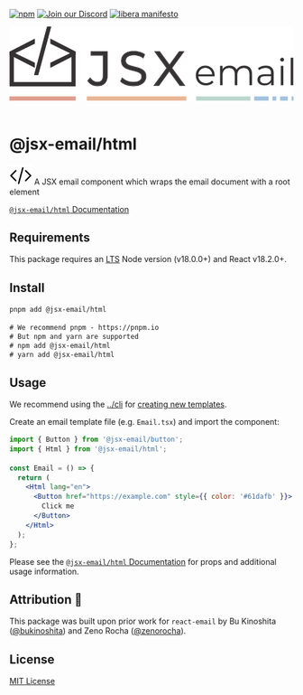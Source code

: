 [npm]: https://img.shields.io/npm/v/@jsx-email/html
[npm-url]: https://www.npmjs.com/package/@jsx-email/html

[![npm][npm]][npm-url]
[![Join our Discord](https://img.shields.io/badge/join_our-Discord-5a64ea)](https://discord.gg/FywZN57mTg)
[![libera manifesto](https://img.shields.io/badge/libera-manifesto-lightgrey.svg)](https://liberamanifesto.com)

<div align="center">
	<img src="https://raw.githubusercontent.com/shellscape/jsx-email/main/assets/npm-header.svg" alt="JSX email"><br/><br/>
</div>

# @jsx-email/html

<div>
  <img src="https://raw.githubusercontent.com/shellscape/jsx-email/main/assets/brackets.svg" alt="JSX email" valign="sub">
  A JSX email component which wraps the email document with a root element
<div>

[`@jsx-email/html` Documentation](https://jsx.email/docs/components/html)

## Requirements

This package requires an [LTS](https://github.com/nodejs/Release) Node version (v18.0.0+) and React v18.2.0+.

## Install

```shell
pnpm add @jsx-email/html

# We recommend pnpm - https://pnpm.io
# But npm and yarn are supported
# npm add @jsx-email/html
# yarn add @jsx-email/html
```

## Usage

We recommend using the [../cli](`@jsx-email/cli`) for [creating new templates](https://jsx.email/docs/quick-start#create-a-template).

Create an email template file (e.g. `Email.tsx`) and import the component:

```jsx
import { Button } from '@jsx-email/button';
import { Html } from '@jsx-email/html';

const Email = () => {
  return (
    <Html lang="en">
      <Button href="https://example.com" style={{ color: '#61dafb' }}>
        Click me
      </Button>
    </Html>
  );
};
```

Please see the [`@jsx-email/html` Documentation](https://jsx.email/docs/components/html) for props and additional usage information.

## Attribution 🧡

This package was built upon prior work for `react-email` by Bu Kinoshita ([@bukinoshita](https://twitter.com/bukinoshita)) and Zeno Rocha ([@zenorocha](https://twitter.com/zenorocha)).

## License

[MIT License](./LICENSE.md)
